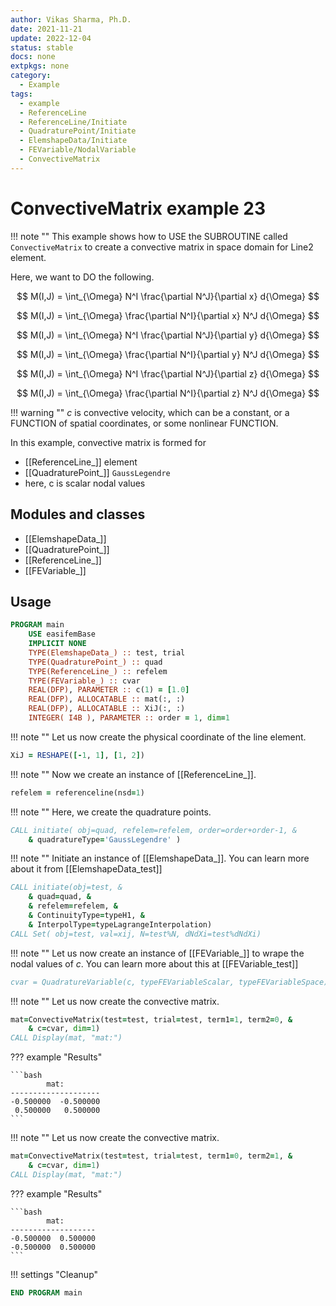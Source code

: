 ```yaml
---
author: Vikas Sharma, Ph.D.
date: 2021-11-21
update: 2022-12-04
status: stable
docs: none
extpkgs: none
category:
  - Example
tags:
  - example
  - ReferenceLine
  - ReferenceLine/Initiate
  - QuadraturePoint/Initiate
  - ElemshapeData/Initiate
  - FEVariable/NodalVariable
  - ConvectiveMatrix
---
```


# ConvectiveMatrix example 23

!!! note ""
This example shows how to USE the SUBROUTINE called `ConvectiveMatrix` to create a convective matrix in space domain for Line2 element.

Here, we want to DO the following.

$$
M(I,J) = \int_{\Omega} N^I \frac{\partial N^J}{\partial x} d{\Omega}
$$

$$
M(I,J) = \int_{\Omega} \frac{\partial N^I}{\partial x} N^J d{\Omega}
$$

$$
M(I,J) = \int_{\Omega} N^I \frac{\partial N^J}{\partial y} d{\Omega}
$$

$$
M(I,J) = \int_{\Omega} \frac{\partial N^I}{\partial y} N^J d{\Omega}
$$

$$
M(I,J) = \int_{\Omega} N^I \frac{\partial N^J}{\partial z} d{\Omega}
$$

$$
M(I,J) = \int_{\Omega} \frac{\partial N^I}{\partial z} N^J d{\Omega}
$$

!!! warning ""
$c$ is convective velocity, which can be a constant, or a FUNCTION of spatial coordinates, or some nonlinear FUNCTION.

In this example, convective matrix is formed for

- [[ReferenceLine_]] element
- [[QuadraturePoint_]] `GaussLegendre`
- here, c is scalar nodal values

## Modules and classes

- [[ElemshapeData_]]
- [[QuadraturePoint_]]
- [[ReferenceLine_]]
- [[FEVariable_]]

## Usage

```fortran
PROGRAM main
    USE easifemBase
    IMPLICIT NONE
    TYPE(ElemshapeData_) :: test, trial
    TYPE(QuadraturePoint_) :: quad
    TYPE(ReferenceLine_) :: refelem
    TYPE(FEVariable_) :: cvar
    REAL(DFP), PARAMETER :: c(1) = [1.0]
    REAL(DFP), ALLOCATABLE :: mat(:, :)
    REAL(DFP), ALLOCATABLE :: XiJ(:, :)
    INTEGER( I4B ), PARAMETER :: order = 1, dim=1
```

!!! note ""
Let us now create the physical coordinate of the line element.

```fortran
XiJ = RESHAPE([-1, 1], [1, 2])
```

!!! note ""
Now we create an instance of [[ReferenceLine_]].

```fortran
refelem = referenceline(nsd=1)
```

!!! note ""
Here, we create the quadrature points.

```fortran
CALL initiate( obj=quad, refelem=refelem, order=order+order-1, &
    & quadratureType='GaussLegendre' )
```

!!! note ""
Initiate an instance of [[ElemshapeData_]]. You can learn more about it from [[ElemshapeData_test]]

```fortran
CALL initiate(obj=test, &
    & quad=quad, &
    & refelem=refelem, &
    & ContinuityType=typeH1, &
    & InterpolType=typeLagrangeInterpolation)
CALL Set( obj=test, val=xij, N=test%N, dNdXi=test%dNdXi)
```

!!! note ""
Let us now create an instance of [[FEVariable_]] to wrape the nodal values of $c$. You can learn more about this at [[FEVariable_test]]

```fortran
cvar = QuadratureVariable(c, typeFEVariableScalar, typeFEVariableSpace)
```

!!! note ""
Let us now create the convective matrix.

```fortran
mat=ConvectiveMatrix(test=test, trial=test, term1=1, term2=0, &
    & c=cvar, dim=1)
CALL Display(mat, "mat:")
```

??? example "Results"

    ```bash
            mat:
    --------------------
    -0.500000  -0.500000
     0.500000   0.500000
    ```

!!! note ""
Let us now create the convective matrix.

```fortran
mat=ConvectiveMatrix(test=test, trial=test, term1=0, term2=1, &
    & c=cvar, dim=1)
CALL Display(mat, "mat:")
```

??? example "Results"

    ```bash
            mat:
    -------------------
    -0.500000  0.500000
    -0.500000  0.500000
    ```

!!! settings "Cleanup"

```fortran
END PROGRAM main
```
